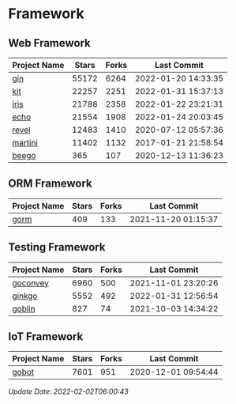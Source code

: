 # Framework

## Web Framework
| Project Name | Stars | Forks | Last Commit |
| ------------ | ----- | ----- | ----------- |
| [gin](https://github.com/gin-gonic/gin) | 55172 | 6264 | 2022-01-20 14:33:35 |
| [kit](https://github.com/go-kit/kit) | 22257 | 2251 | 2022-01-31 15:37:13 |
| [iris](https://github.com/kataras/iris) | 21788 | 2358 | 2022-01-22 23:21:31 |
| [echo](https://github.com/labstack/echo) | 21554 | 1908 | 2022-01-24 20:03:45 |
| [revel](https://github.com/revel/revel) | 12483 | 1410 | 2020-07-12 05:57:36 |
| [martini](https://github.com/go-martini/martini) | 11402 | 1132 | 2017-01-21 21:58:54 |
| [beego](https://github.com/astaxie/beego) | 365 | 107 | 2020-12-13 11:36:23 |

## ORM Framework
| Project Name | Stars | Forks | Last Commit |
| ------------ | ----- | ----- | ----------- |
| [gorm](https://github.com/jinzhu/gorm) | 409 | 133 | 2021-11-20 01:15:37 |

## Testing Framework
| Project Name | Stars | Forks | Last Commit |
| ------------ | ----- | ----- | ----------- |
| [goconvey](https://github.com/smartystreets/goconvey) | 6960 | 500 | 2021-11-01 23:20:26 |
| [ginkgo](https://github.com/onsi/ginkgo) | 5552 | 492 | 2022-01-31 12:56:54 |
| [goblin](https://github.com/franela/goblin) | 827 | 74 | 2021-10-03 14:34:22 |

## IoT Framework
| Project Name | Stars | Forks | Last Commit |
| ------------ | ----- | ----- | ----------- |
| [gobot](https://github.com/hybridgroup/gobot) | 7601 | 951 | 2020-12-01 09:54:44 |

*Update Date: 2022-02-02T06:00:43*